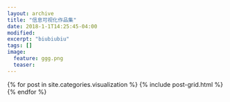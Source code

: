 ```yaml
---
layout: archive
title: "信息可视化作品集"
date: 2018-1-1T14:25:45-04:00
modified:
excerpt: "biubiubiu"
tags: []
image: 
  feature: ggg.png
  teaser:
---
```



<div class="tiles">
{% for post in site.categories.visualization %}
  {% include post-grid.html %}
{% endfor %}
</div><!-- /.tiles 把所有categories 有 visualization 的列出来-->
